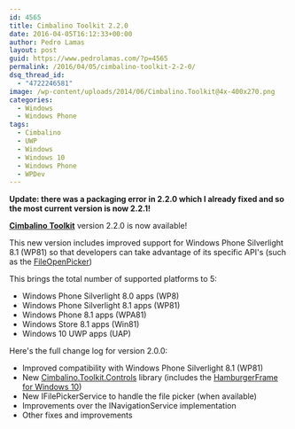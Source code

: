 ```yaml
---
id: 4565
title: Cimbalino Toolkit 2.2.0
date: 2016-04-05T16:12:33+00:00
author: Pedro Lamas
layout: post
guid: https://www.pedrolamas.com/?p=4565
permalink: /2016/04/05/cimbalino-toolkit-2-2-0/
dsq_thread_id:
  - "4722246581"
image: /wp-content/uploads/2014/06/Cimbalino.Toolkit@4x-400x270.png
categories:
  - Windows
  - Windows Phone
tags:
  - Cimbalino
  - UWP
  - Windows
  - Windows 10
  - Windows Phone
  - WPDev
---
```

**Update: there was a packaging error in 2.2.0 which I already fixed and so the most current version is now 2.2.1!**

[**Cimbalino Toolkit**](http://cimbalino.org/) version 2.2.0 is now available!

This new version includes improved support for Windows Phone Silverlight 8.1 (WP81) so that developers can take advantage of its specific API's (such as the [FileOpenPicker](https://msdn.microsoft.com/en-us/library/windows/apps/windows.storage.pickers.fileopenpicker.aspx))

This brings the total number of supported platforms to 5:

* Windows Phone Silverlight 8.0 apps (WP8)
* Windows Phone Silverlight 8.1 apps (WP81)
* Windows Phone 8.1 apps (WPA81)
* Windows Store 8.1 apps (Win81)
* Windows 10 UWP apps (UAP)

Here's the full change log for version 2.0.0:

* Improved compatibility with Windows Phone Silverlight 8.1 (WP81)
* New [Cimbalino.Toolkit.Controls](https://www.nuget.org/packages/Cimbalino.Toolkit.Controls) library (includes the [HamburgerFrame for Windows 10](https://www.pedrolamas.com/2016/03/07/cimbalino-toolkit-hamburger-controls-for-uwp/))
* New IFilePickerService to handle the file picker (when available)
* Improvements over the INavigationService implementation
* Other fixes and improvements
